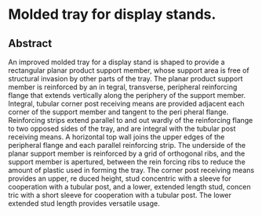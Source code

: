 # Molded tray for display stands.

## Abstract
An improved molded tray for a display stand is shaped to provide a rectangular planar product support member, whose support area is free of structural invasion by other parts of the tray. The planar product support member is reinforced by an in tegral, transverse, peripheral reinforcing flange that extends vertically along the periphery of the support member. Integral, tubular corner post receiving means are provided adjacent each corner of the support member and tangent to the peri pheral flange. Reinforcing strips extend parallel to and out wardly of the reinforcing flange to two opposed sides of the tray, and are integral with the tubular post receiving means. A horizontal top wall joins the upper edges of the peripheral flange and each parallel reinforcing strip. The underside of the planar support member is reinforced by a grid of orthogonal ribs, and the support member is apertured, between the rein forcing ribs to reduce the amount of plastic used in forming the tray. The corner post receiving means provides an upper, re duced height, stud concentric with a sleeve for cooperation with a tubular post, and a lower, extended length stud, concen tric with a short sleeve for cooperation with a tubular post. The lower extended stud length provides versatile usage.